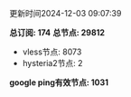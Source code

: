 更新时间2024-12-03 09:07:39

**总订阅: 174**
**总节点: 29812**
- vless节点: 8073
- hysteria2节点: 2

**google ping有效节点: 1031**
